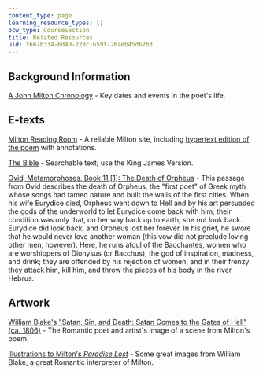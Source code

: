 ```yaml
---
content_type: page
learning_resource_types: []
ocw_type: CourseSection
title: Related Resources
uid: f667b334-6d40-228c-659f-26aeb45d62b3
---
```


Background Information
----------------------

[A John Milton Chronology](http://facultystaff.richmond.edu/~creamer/milton/chronology.html) - Key dates and events in the poet's life.

E-texts
-------

[Milton Reading Room](http://www.dartmouth.edu/~milton/) - A reliable Milton site, including [hypertext edition of the poem](http://www.dartmouth.edu/~milton/reading_room/pl/book_1/index.shtml) with annotations.

[The Bible](http://www.biblegateway.com/) - Searchable text; use the King James Version.

[Ovid, Metamorphoses, Book 11 \[1\]: The Death of Orpheus](http://www.theoi.com/Text/OvidMetamorphoses11.html) - This passage from Ovid describes the death of Orpheus, the "first poet" of Greek myth whose songs had tamed nature and built the walls of the first cities. When his wife Eurydice died, Orpheus went down to Hell and by his art persuaded the gods of the underworld to let Eurydice come back with him; their condition was only that, on her way back up to earth, she not look back. Eurydice did look back, and Orpheus lost her forever. In his grief, he swore that he would never love another woman (this vow did not preclude loving other men, however). Here, he runs afoul of the Bacchantes, women who are worshippers of Dionysus (or Bacchus), the god of inspiration, madness, and drink; they are offended by his rejection of women, and in their frenzy they attack him, kill him, and throw the pieces of his body in the river Hebrus.

Artwork
-------

[William Blake's "Satan, Sin, and Death: Satan Comes to the Gates of Hell" (ca. 1806)](http://www.william-blake.org/Satan,-Sin,-and-Death--Satan-Comes-to-the-Gates-of-Hell.html) - The Romantic poet and artist's image of a scene from Milton's poem.

[Illustrations to Milton's _Paradise Lost_](http://www.blakearchive.org/exist/blake/archive/work.xq?workid=but529&java=yes) - Some great images from William Blake, a great Romantic interpreter of Milton.